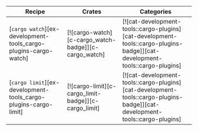 | Recipe | Crates | Categories |
|--------|--------|------------|
| [`cargo watch`][ex-development-tools_cargo-plugins-cargo-watch] | [![cargo-watch][c-cargo_watch-badge]][c-cargo_watch] | [![cat-development-tools::cargo-plugins][cat-development-tools::cargo-plugins-badge]][cat-development-tools::cargo-plugins] |
| [`cargo limit`][ex-development-tools_cargo-plugins-cargo-limit] | [![cargo-limit][c-cargo_limit-badge]][c-cargo_limit] | [![cat-development-tools::cargo-plugins][cat-development-tools::cargo-plugins-badge]][cat-development-tools::cargo-plugins] |

<div class="hidden">
</div>
